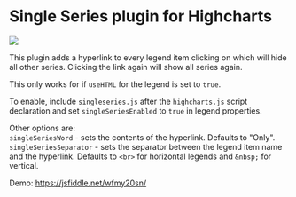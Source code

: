 # Single Series plugin for Highcharts
![](http://lazut.in/img/github-singleseries.png)

This plugin adds a hyperlink to every legend item clicking on which will hide all other series. Clicking the link again will show all series again.

This only works for if `useHTML` for the legend is set to `true`.  

To enable, include `singleseries.js` after the `highcharts.js` script declaration and set `singleSeriesEnabled` to `true` in legend properties.

Other options are:  
`singleSeriesWord` - sets the contents of the hyperlink. Defaults to "Only".  
`singleSeriesSeparator` - sets the separator between the legend item name and the hyperlink. Defaults to `<br>` for horizontal legends and `&nbsp;` for vertical.

Demo: https://jsfiddle.net/wfmy20sn/
